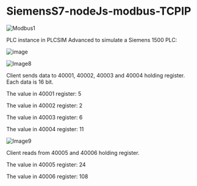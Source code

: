 # SiemensS7-nodeJs-modbus-TCPIP

![Modbus1](https://github.com/user-attachments/assets/0588f49d-18ac-47cf-a2b1-833fa60e6429)

PLC instance in PLCSIM Advanced to simulate a Siemens 1500 PLC:

![image](https://github.com/user-attachments/assets/6e520ebb-4c64-4f3b-ae6f-e497d3bd8d80)

![Image8](https://github.com/user-attachments/assets/4b4e8919-2032-4e48-89ab-43476f53da91)

Client sends data to 40001, 40002, 40003 and 40004 holding register. Each data is 16 bit.

The value in 40001 register: 5

The value in 40002 register: 2

The value in 40003 register: 6

The value in 40004 register: 11

![Image9](https://github.com/user-attachments/assets/521ee006-989c-4b3a-9c2c-cf9bf0d6c759)

Client reads from 40005 and 40006 holding register.

The value in 40005 register: 24

The value in 40006 register: 108




